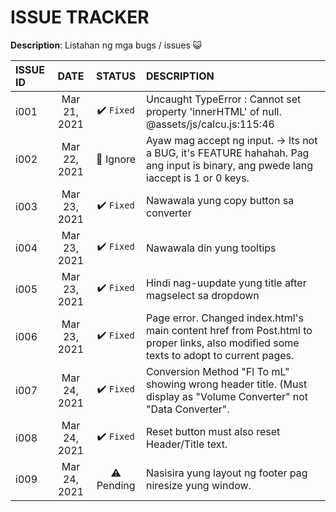 # ISSUE TRACKER

**Description**:  Listahan ng mga bugs / issues 😺

ISSUE ID   |DATE           |STATUS	    |DESCRIPTION
:----------|:-------------:|:----------:|:----------
i001	     |Mar 21, 2021   |✔️ `Fixed`  |Uncaught TypeError : Cannot set property 'innerHTML' of null. @assets/js/calcu.js:115:46
i002       |Mar 22, 2021   |🔸 Ignore   |Ayaw mag accept ng input. -> Its not a BUG, it's FEATURE hahahah. Pag ang input is binary, ang pwede lang iaccept is 1 or 0 keys. 
i003       |Mar 23, 2021   |✔️ `Fixed`  |Nawawala yung copy button sa converter 
i004       |Mar 23, 2021   |✔️ `Fixed`  |Nawawala din yung tooltips
i005       |Mar 23, 2021   |✔️ `Fixed`  |Hindi nag-uupdate yung title after magselect sa dropdown
i006       |Mar 23, 2021   |✔️ `Fixed`  |Page error. Changed index.html's main content href from Post.html to proper links, also modified some texts to adopt to current pages.
i007       |Mar 24, 2021   |✔️ `Fixed`  |Conversion Method "Fl To mL" showing wrong header title. (Must display as "Volume Converter" not "Data Converter".
i008       |Mar 24, 2021   |✔️ `Fixed`  |Reset button must also reset Header/Title text.
i009       |Mar 24, 2021   |⚠️ Pending  |Nasisira yung layout ng footer pag niresize yung window.


